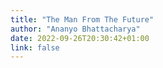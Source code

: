 ```yaml
---
title: "The Man From The Future"
author: "Ananyo Bhattacharya"
date: 2022-09-26T20:30:42+01:00
link: false
---
```

